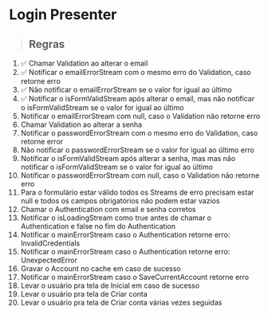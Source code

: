 # Login Presenter

> ## Regras
1. ✅ Chamar Validation ao alterar o email
2. ✅ Notificar o emailErrorStream com o mesmo erro do Validation, caso retorne 
erro
3. ✅ Não notificar o emailErrorStream se o valor for igual ao último
4. ✅ Notificar o isFormValidStream após alterar o email, mas não notificar o 
isFormValidStream se o valor for igual ao último
5. Notificar o emailErrorStream com null, caso o Validation não retorne erro
6. Chamar Validation ao alterar a senha
7. Notificar o passwordErrorStream com o mesmo erro do Validation, caso 
retorne error
8. Não notificar o passwordErrorStream se o valor for igual ao último
erro
9. Notificar o isFormValidStream após alterar a senha, mas mas não notificar 
o isFormValidStream se o valor for igual ao último
10. Notificar o passwordErrorStream com null, caso o Validation não retorne erro
11. Para o formulário estar válido todos os Streams de erro precisam estar null 
e todos os campos obrigatórios não podem estar vazios
12. Chamar o Authentication com email e senha corretos
13. Notificar o isLoadingStream como true antes de chamar o Authentication e 
false no fim do Authentication
14. Notificar o mainErrorStream caso o Authentication retorne erro: 
InvalidCredentials 
15. Notificar o mainErrorStream caso o Authentication retorne erro: 
UnexpectedError
16. Gravar o Account no cache em caso de sucesso
17. Notificar o mainErrorStream caso o SaveCurrentAccount retorne erro
18. Levar o usuário pra tela de Inicial em caso de sucesso
19. Levar o usuário pra tela de Criar conta
20. Levar o usuário pra tela de Criar conta várias vezes seguidas